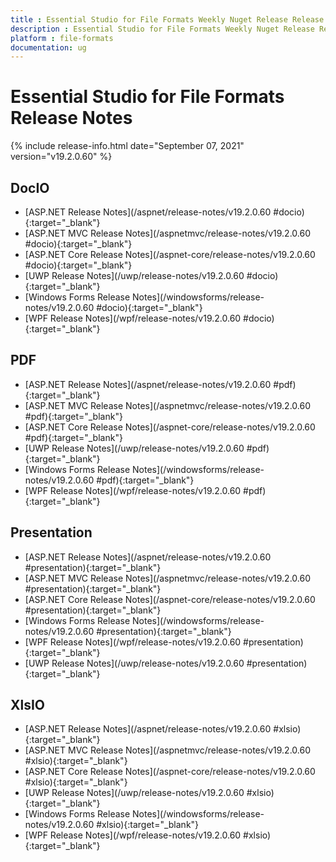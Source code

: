 ```yaml
---
title : Essential Studio for File Formats Weekly Nuget Release Release Notes  
description : Essential Studio for File Formats Weekly Nuget Release Release Notes  
platform : file-formats
documentation: ug
---
```


# Essential Studio for File Formats  Release Notes  

{% include release-info.html date="September 07, 2021" version="v19.2.0.60" %} 

## DocIO

* [ASP.NET Release Notes](/aspnet/release-notes/v19.2.0.60
#docio){:target="_blank"}
* [ASP.NET MVC Release Notes](/aspnetmvc/release-notes/v19.2.0.60
#docio){:target="_blank"}
* [ASP.NET Core Release Notes](/aspnet-core/release-notes/v19.2.0.60
#docio){:target="_blank"}
* [UWP Release Notes](/uwp/release-notes/v19.2.0.60
#docio){:target="_blank"}
* [Windows Forms Release Notes](/windowsforms/release-notes/v19.2.0.60
#docio){:target="_blank"}
* [WPF Release Notes](/wpf/release-notes/v19.2.0.60
#docio){:target="_blank"}


## PDF

* [ASP.NET Release Notes](/aspnet/release-notes/v19.2.0.60
#pdf){:target="_blank"}
* [ASP.NET MVC Release Notes](/aspnetmvc/release-notes/v19.2.0.60
#pdf){:target="_blank"}
* [ASP.NET Core Release Notes](/aspnet-core/release-notes/v19.2.0.60
#pdf){:target="_blank"}
* [UWP Release Notes](/uwp/release-notes/v19.2.0.60
#pdf){:target="_blank"}
* [Windows Forms Release Notes](/windowsforms/release-notes/v19.2.0.60
#pdf){:target="_blank"}
* [WPF Release Notes](/wpf/release-notes/v19.2.0.60
#pdf){:target="_blank"}


## Presentation

* [ASP.NET Release Notes](/aspnet/release-notes/v19.2.0.60
#presentation){:target="_blank"}
* [ASP.NET MVC Release Notes](/aspnetmvc/release-notes/v19.2.0.60
#presentation){:target="_blank"}
* [ASP.NET Core Release Notes](/aspnet-core/release-notes/v19.2.0.60
#presentation){:target="_blank"}
* [Windows Forms Release Notes](/windowsforms/release-notes/v19.2.0.60
#presentation){:target="_blank"}
* [WPF Release Notes](/wpf/release-notes/v19.2.0.60
#presentation){:target="_blank"}
* [UWP Release Notes](/uwp/release-notes/v19.2.0.60
#presentation){:target="_blank"}


## XlsIO

* [ASP.NET Release Notes](/aspnet/release-notes/v19.2.0.60
#xlsio){:target="_blank"}
* [ASP.NET MVC Release Notes](/aspnetmvc/release-notes/v19.2.0.60
#xlsio){:target="_blank"}
* [ASP.NET Core Release Notes](/aspnet-core/release-notes/v19.2.0.60
#xlsio){:target="_blank"}
* [UWP Release Notes](/uwp/release-notes/v19.2.0.60
#xlsio){:target="_blank"}
* [Windows Forms Release Notes](/windowsforms/release-notes/v19.2.0.60
#xlsio){:target="_blank"}
* [WPF Release Notes](/wpf/release-notes/v19.2.0.60
#xlsio){:target="_blank"}